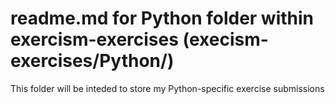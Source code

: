 # readme.md for Python folder within exercism-exercises (execism-exercises/Python/)

This folder will be inteded to store my Python-specific exercise submissions
